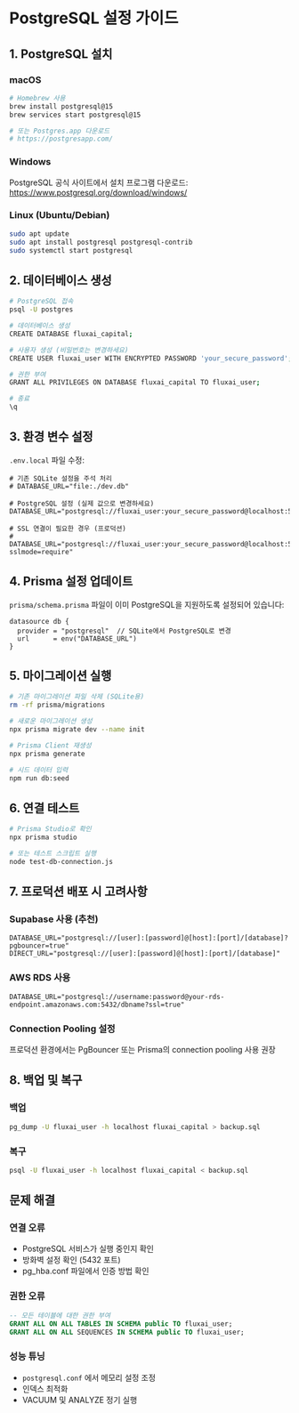 # PostgreSQL 설정 가이드

## 1. PostgreSQL 설치

### macOS
```bash
# Homebrew 사용
brew install postgresql@15
brew services start postgresql@15

# 또는 Postgres.app 다운로드
# https://postgresapp.com/
```

### Windows
PostgreSQL 공식 사이트에서 설치 프로그램 다운로드:
https://www.postgresql.org/download/windows/

### Linux (Ubuntu/Debian)
```bash
sudo apt update
sudo apt install postgresql postgresql-contrib
sudo systemctl start postgresql
```

## 2. 데이터베이스 생성

```bash
# PostgreSQL 접속
psql -U postgres

# 데이터베이스 생성
CREATE DATABASE fluxai_capital;

# 사용자 생성 (비밀번호는 변경하세요)
CREATE USER fluxai_user WITH ENCRYPTED PASSWORD 'your_secure_password';

# 권한 부여
GRANT ALL PRIVILEGES ON DATABASE fluxai_capital TO fluxai_user;

# 종료
\q
```

## 3. 환경 변수 설정

`.env.local` 파일 수정:

```env
# 기존 SQLite 설정을 주석 처리
# DATABASE_URL="file:./dev.db"

# PostgreSQL 설정 (실제 값으로 변경하세요)
DATABASE_URL="postgresql://fluxai_user:your_secure_password@localhost:5432/fluxai_capital"

# SSL 연결이 필요한 경우 (프로덕션)
# DATABASE_URL="postgresql://fluxai_user:your_secure_password@localhost:5432/fluxai_capital?sslmode=require"
```

## 4. Prisma 설정 업데이트

`prisma/schema.prisma` 파일이 이미 PostgreSQL을 지원하도록 설정되어 있습니다:

```prisma
datasource db {
  provider = "postgresql"  // SQLite에서 PostgreSQL로 변경
  url      = env("DATABASE_URL")
}
```

## 5. 마이그레이션 실행

```bash
# 기존 마이그레이션 파일 삭제 (SQLite용)
rm -rf prisma/migrations

# 새로운 마이그레이션 생성
npx prisma migrate dev --name init

# Prisma Client 재생성
npx prisma generate

# 시드 데이터 입력
npm run db:seed
```

## 6. 연결 테스트

```bash
# Prisma Studio로 확인
npx prisma studio

# 또는 테스트 스크립트 실행
node test-db-connection.js
```

## 7. 프로덕션 배포 시 고려사항

### Supabase 사용 (추천)
```env
DATABASE_URL="postgresql://[user]:[password]@[host]:[port]/[database]?pgbouncer=true"
DIRECT_URL="postgresql://[user]:[password]@[host]:[port]/[database]"
```

### AWS RDS 사용
```env
DATABASE_URL="postgresql://username:password@your-rds-endpoint.amazonaws.com:5432/dbname?ssl=true"
```

### Connection Pooling 설정
프로덕션 환경에서는 PgBouncer 또는 Prisma의 connection pooling 사용 권장

## 8. 백업 및 복구

### 백업
```bash
pg_dump -U fluxai_user -h localhost fluxai_capital > backup.sql
```

### 복구
```bash
psql -U fluxai_user -h localhost fluxai_capital < backup.sql
```

## 문제 해결

### 연결 오류
- PostgreSQL 서비스가 실행 중인지 확인
- 방화벽 설정 확인 (5432 포트)
- pg_hba.conf 파일에서 인증 방법 확인

### 권한 오류
```sql
-- 모든 테이블에 대한 권한 부여
GRANT ALL ON ALL TABLES IN SCHEMA public TO fluxai_user;
GRANT ALL ON ALL SEQUENCES IN SCHEMA public TO fluxai_user;
```

### 성능 튜닝
- `postgresql.conf` 에서 메모리 설정 조정
- 인덱스 최적화
- VACUUM 및 ANALYZE 정기 실행